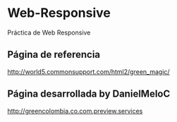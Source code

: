 # Web-Responsive
Práctica de Web Responsive

## Página de referencia
http://world5.commonsupport.com/html2/green_magic/

## Página desarrollada by **DanielMeloC**

http://greencolombia.co.com.preview.services
